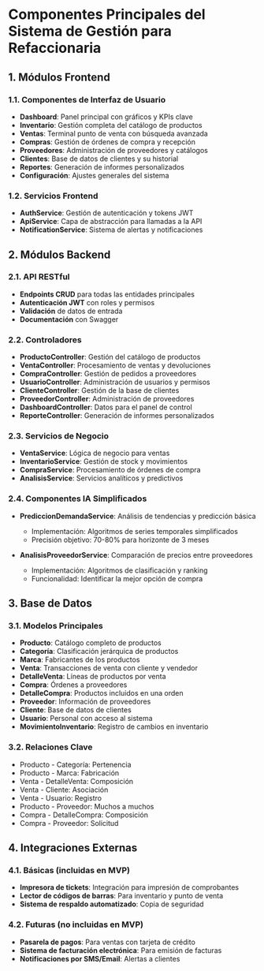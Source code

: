 # Componentes Principales del Sistema de Gestión para Refaccionaria

## 1. Módulos Frontend

### 1.1. Componentes de Interfaz de Usuario
- **Dashboard**: Panel principal con gráficos y KPIs clave
- **Inventario**: Gestión completa del catálogo de productos
- **Ventas**: Terminal punto de venta con búsqueda avanzada
- **Compras**: Gestión de órdenes de compra y recepción
- **Proveedores**: Administración de proveedores y catálogos
- **Clientes**: Base de datos de clientes y su historial
- **Reportes**: Generación de informes personalizados
- **Configuración**: Ajustes generales del sistema

### 1.2. Servicios Frontend
- **AuthService**: Gestión de autenticación y tokens JWT
- **ApiService**: Capa de abstracción para llamadas a la API
- **NotificationService**: Sistema de alertas y notificaciones

## 2. Módulos Backend

### 2.1. API RESTful
- **Endpoints CRUD** para todas las entidades principales
- **Autenticación JWT** con roles y permisos
- **Validación** de datos de entrada
- **Documentación** con Swagger

### 2.2. Controladores
- **ProductoController**: Gestión del catálogo de productos
- **VentaController**: Procesamiento de ventas y devoluciones
- **CompraController**: Gestión de pedidos a proveedores
- **UsuarioController**: Administración de usuarios y permisos
- **ClienteController**: Gestión de la base de clientes
- **ProveedorController**: Administración de proveedores
- **DashboardController**: Datos para el panel de control
- **ReporteController**: Generación de informes personalizados

### 2.3. Servicios de Negocio
- **VentaService**: Lógica de negocio para ventas
- **InventarioService**: Gestión de stock y movimientos
- **CompraService**: Procesamiento de órdenes de compra
- **AnalisisService**: Servicios analíticos y predictivos

### 2.4. Componentes IA Simplificados
- **PrediccionDemandaService**: Análisis de tendencias y predicción básica
  - Implementación: Algoritmos de series temporales simplificados
  - Precisión objetivo: 70-80% para horizonte de 3 meses
  
- **AnalisisProveedorService**: Comparación de precios entre proveedores
  - Implementación: Algoritmos de clasificación y ranking
  - Funcionalidad: Identificar la mejor opción de compra

## 3. Base de Datos

### 3.1. Modelos Principales
- **Producto**: Catálogo completo de productos
- **Categoría**: Clasificación jerárquica de productos
- **Marca**: Fabricantes de los productos
- **Venta**: Transacciones de venta con cliente y vendedor
- **DetalleVenta**: Líneas de productos por venta
- **Compra**: Órdenes a proveedores
- **DetalleCompra**: Productos incluidos en una orden
- **Proveedor**: Información de proveedores
- **Cliente**: Base de datos de clientes
- **Usuario**: Personal con acceso al sistema
- **MovimientoInventario**: Registro de cambios en inventario

### 3.2. Relaciones Clave
- Producto - Categoría: Pertenencia
- Producto - Marca: Fabricación
- Venta - DetalleVenta: Composición
- Venta - Cliente: Asociación
- Venta - Usuario: Registro
- Producto - Proveedor: Muchos a muchos
- Compra - DetalleCompra: Composición
- Compra - Proveedor: Solicitud

## 4. Integraciones Externas

### 4.1. Básicas (incluidas en MVP)
- **Impresora de tickets**: Integración para impresión de comprobantes
- **Lector de códigos de barras**: Para inventario y punto de venta
- **Sistema de respaldo automatizado**: Copia de seguridad

### 4.2. Futuras (no incluidas en MVP)
- **Pasarela de pagos**: Para ventas con tarjeta de crédito
- **Sistema de facturación electrónica**: Para emisión de facturas
- **Notificaciones por SMS/Email**: Alertas a clientes
